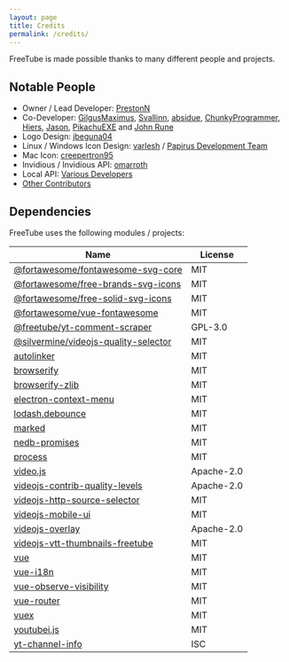 ```yaml
---
layout: page
title: Credits
permalink: /credits/
---
```


FreeTube is made possible thanks to many different people and projects.

## Notable People

- Owner / Lead Developer: [PrestonN](https://github.com/PrestonN)
- Co-Developer: [GilgusMaximus](https://github.com/GilgusMaximus), [Svallinn](https://github.com/Svallinn), [absidue](https://github.com/absidue), [ChunkyProgrammer](https://github.com/ChunkyProgrammer), [Hiers](https://github.com/Hiers), [Jason](https://github.com/jasonhenriquez), [PikachuEXE](https://github.com/PikachuEXE) and [John Rune](https://github.com/efb4f5ff-1298-471a-8973-3d47447115dc)
- Logo Design: [jbeguna04](https://github.com/jbeguna04)
- Linux / Windows Icon Design: [varlesh](https://github.com/varlesh) / [Papirus Development Team](https://github.com/PapirusDevelopmentTeam/papirus-icon-theme)
- Mac Icon: [creepertron95](https://github.com/creepertron95)
- Invidious / Invidious API: [omarroth](https://github.com/omarroth)
- Local API: [Various Developers](/usage/local-api)
- [Other Contributors](https://github.com/FreeTubeApp/FreeTube/graphs/contributors)

## Dependencies

FreeTube uses the following modules / projects:

| Name                                                                                           | License    |
| ---------------------------------------------------------------------------------------------- | ---------- |
| [@fortawesome/fontawesome-svg-core](https://github.com/FortAwesome/Font-Awesome)               | MIT        |
| [@fortawesome/free-brands-svg-icons](https://github.com/FortAwesome/Font-Awesome)              | MIT        |
| [@fortawesome/free-solid-svg-icons](https://github.com/FortAwesome/Font-Awesome)               | MIT        |
| [@fortawesome/vue-fontawesome](https://github.com/FortAwesome/vue-fontawesome)                 | MIT        |
| [@freetube/yt-comment-scraper](https://github.com/FreeTubeApp/yt-comment-scraper)              | GPL-3.0    |
| [@silvermine/videojs-quality-selector](https://github.com/silvermine/videojs-quality-selector) | MIT        |
| [autolinker](https://github.com/gregjacobs/Autolinker.js)                                      | MIT        |
| [browserify](https://github.com/browserify/browserify)                                         | MIT        |
| [browserify-zlib](https://github.com/browserify/browserify-zlib)                               | MIT        |
| [electron-context-menu](https://github.com/sindresorhus/electron-context-menu)                 | MIT        |
| [lodash.debounce](https://github.com/lodash/lodash)                                            | MIT        |
| [marked](https://github.com/markedjs/marked)                                                   | MIT        |
| [nedb-promises](https://github.com/bajankristof/nedb-promises)                                 | MIT        |
| [process](https://github.com/defunctzombie/node-process)                                       | MIT        |
| [video.js](https://github.com/videojs/video.js)                                                | Apache-2.0 |
| [videojs-contrib-quality-levels](https://github.com/videojs/videojs-contrib-quality-levels)    | Apache-2.0 |
| [videojs-http-source-selector](https://github.com/jfujita/videojs-http-source-selector)        | MIT        |
| [videojs-mobile-ui](https://github.com/mister-ben/videojs-mobile-ui)                           | MIT        |
| [videojs-overlay](https://github.com/brightcove/videojs-overlay)                               | Apache-2.0 |
| [videojs-vtt-thumbnails-freetube](https://github.com/FreeTubeApp/videojs-vtt-thumbnails)       | MIT        |
| [vue](https://github.com/vuejs/vue)                                                            | MIT        |
| [vue-i18n](https://github.com/kazupon/vue-i18n)                                                | MIT        |
| [vue-observe-visibility](https://github.com/Akryum/vue-observe-visibility)                     | MIT        |
| [vue-router](https://github.com/vuejs/vue-router)                                              | MIT        |
| [vuex](https://github.com/vuejs/vuex)                                                          | MIT        |
| [youtubei.js](https://github.com/LuanRT/YouTube.js)                                            | MIT        |
| [yt-channel-info](https://github.com/FreeTubeApp/yt-channel-info)                              | ISC        |
